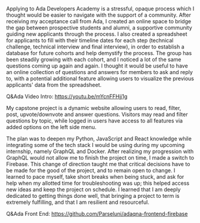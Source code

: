 Applying to Ada Developers Academy is a stressful, opaque process which I thought would be easier to navigate with the support of a community. After receiving my acceptance call from Ada, I created an online space to bridge the gap between prospective students and alumni, a supportive community guiding new applicants through the process. I also created a spreadsheet for applicants to fill with their timeline dates for each step (technical challenge, technical interview and final interview), in order to establish a database for future cohorts and help demystify the process. The group has been steadily growing with each cohort, and I noticed a lot of the same questions coming up again and again. I thought it would be useful to have an online collection of questions and answers for members to ask and reply to, with a potential additional feature allowing users to visualize the previous applicants' data from the spreadsheet. 

Q&Ada Video Intro: https://youtu.be/mYcnFFHjj1g

My capstone project is a dynamic website allowing users to read, filter, post, upvote/downvote and answer questions. Visitors may read and filter questions by topic, while logged in users have access to all features via added options on the left side menu.

The plan was to deepen my Python, JavaScript and React knowledge while integrating some of the tech stack I would be using during my upcoming internship, namely GraphQL and Docker. After realizing my progression with GraphQL would not allow me to finish the project on time, I made a switch to Firebase. This change of direction taught me that critical decisions have to be made for the good of the project, and to remain open to change. I learned to pace myself, take short breaks when being stuck, and ask for help when my allotted time for troubleshooting was up; this helped access new ideas and keep the project on schedule. I learned that I am deeply dedicated to getting things done well, that bringing a project to term is extremely fulfilling, and that I am resilient and resourceful.

Q&Ada Front End:
https://github.com/Parseluni/adaqna-frontend-firebase
